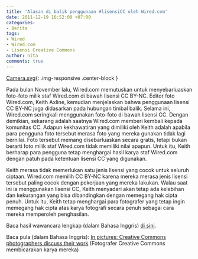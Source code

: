 ```yaml
---
title: 'Alasan di balik penggunaan #lisensiCC oleh Wired.com'
date: 2011-12-19 16:52:00 +07:00
categories:
- Berita
tags:
- Wired
- Wired.com
- Lisensi Creative Commons
author: nita
comments: true
---
```


[Camera.svg](/uploads/Camera.svg){: .img-responsive .center-block }

Pada bulan November lalu, Wired.com memutuskan untuk menyebarluaskan foto-foto milik staf Wired.com di bawah lisensi CC BY-NC. Editor foto Wired.com, Keith Axline, kemudian menjelaskan bahwa penggunaan lisensi CC BY-NC juga didasarkan pada hubungan timbal balik. Selama ini, Wired.com seringkali menggunakan foto-foto di bawah lisensi CC. Dengan demikian, sekarang adalah saatnya Wired.com memberi kembali kepada komunitas CC. Adapun kekhawatiran yang dimiliki oleh Keith adalah apabila para pengguna foto tersebut merasa foto yang mereka gunakan tidak lagi bernilai. Foto tersebut memang disebarluaskan secara gratis, tetapi bukan berarti foto milik staf Wired.com tidak memiliki nilai apapun. Untuk itu, Keith berharap para pengguna tetap menghargai hasil karya staf Wired.com dengan patuh pada ketentuan lisensi CC yang digunakan.

Keith merasa tidak memerlukan satu jenis lisensi yang cocok untuk seluruh ciptaan. Wired.com memilih CC BY-NC karena mereka merasa jenis lisensi tersebut paling cocok dengan pekerjaan yang mereka lakukan. Walau saat ini ia menggunakan lisensi CC, Keith menyadari akan tetap ada kelebihan dan kekurangan yang bisa dibandingkan dengan memegang hak cipta penuh. Untuk itu, Keith tetap menghargai para fotografer yang tetap ingin memegang hak cipta atas karya fotografi secara penuh sebagai cara mereka memperoleh penghasilan.

Baca hasil wawancara lengkap (dalam Bahasa Inggris) [di sini](http://www.wired.co.uk/news/archive/2011-12/16/creatice-commons-chat-with-wiredcom).

Baca pula (dalam Bahasa Inggris): [In pictures: Creative Commons photographers discuss their work](http://www.wired.co.uk/news/archive/2011-12/16/creative-commons-gallery) (Fotografer Creative Commons membicarakan karya mereka)
